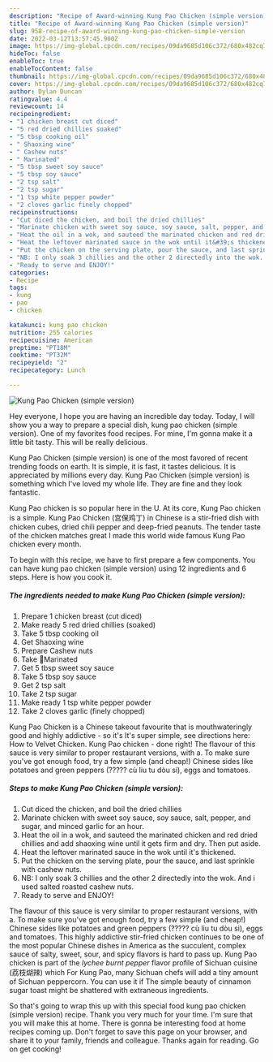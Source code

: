 ```yaml
---
description: "Recipe of Award-winning Kung Pao Chicken (simple version)"
title: "Recipe of Award-winning Kung Pao Chicken (simple version)"
slug: 958-recipe-of-award-winning-kung-pao-chicken-simple-version
date: 2022-03-12T13:57:45.900Z
image: https://img-global.cpcdn.com/recipes/09da9685d106c372/680x482cq70/kung-pao-chicken-simple-version-recipe-main-photo.jpg
hideToc: false
enableToc: true
enableTocContent: false
thumbnail: https://img-global.cpcdn.com/recipes/09da9685d106c372/680x482cq70/kung-pao-chicken-simple-version-recipe-main-photo.jpg
cover: https://img-global.cpcdn.com/recipes/09da9685d106c372/680x482cq70/kung-pao-chicken-simple-version-recipe-main-photo.jpg
author: Dylan Duncan
ratingvalue: 4.4
reviewcount: 14
recipeingredient:
- "1 chicken breast cut diced"
- "5 red dried chillies soaked"
- "5 tbsp cooking oil"
- " Shaoxing wine"
- " Cashew nuts"
- " Marinated"
- "5 tbsp sweet soy sauce"
- "5 tbsp soy sauce"
- "2 tsp salt"
- "2 tsp sugar"
- "1 tsp white pepper powder"
- "2 cloves garlic finely chopped"
recipeinstructions:
- "Cut diced the chicken, and boil the dried chillies"
- "Marinate chicken with sweet soy sauce, soy sauce, salt, pepper, and sugar, and minced garlic for an hour."
- "Heat the oil in a wok, and sauteed the marinated chicken and red dried chillies and add shaoxing wine until it gets firm and dry. Then put aside."
- "Heat the leftover marinated sauce in the wok until it&#39;s thickened."
- "Put the chicken on the serving plate, pour the sauce, and last sprinkle with cashew nuts."
- "NB: I only soak 3 chillies and the other 2 directedly into the wok. And i used salted roasted cashew nuts."
- "Ready to serve and ENJOY!"
categories:
- Recipe
tags:
- kung
- pao
- chicken

katakunci: kung pao chicken 
nutrition: 255 calories
recipecuisine: American
preptime: "PT18M"
cooktime: "PT32M"
recipeyield: "2"
recipecategory: Lunch

---
```



![Kung Pao Chicken (simple version)](https://img-global.cpcdn.com/recipes/09da9685d106c372/680x482cq70/kung-pao-chicken-simple-version-recipe-main-photo.jpg)

Hey everyone, I hope you are having an incredible day today. Today, I will show you a way to prepare a special dish, kung pao chicken (simple version). One of my favorites food recipes. For mine, I'm gonna make it a little bit tasty. This will be really delicious.

Kung Pao Chicken (simple version) is one of the most favored of recent trending foods on earth. It is simple, it is fast, it tastes delicious. It is appreciated by millions every day. Kung Pao Chicken (simple version) is something which I've loved my whole life. They are fine and they look fantastic.

Kung Pao chicken is so popular here in the U. At its core, Kung Pao chicken is a simple. Kung Pao Chicken (宫保鸡丁) in Chinese is a stir-fried dish with chicken cubes, dried chili pepper and deep-fried peanuts. The tender taste of the chicken matches great I made this world wide famous Kung Pao chicken every month.


To begin with this recipe, we have to first prepare a few components. You can have kung pao chicken (simple version) using 12 ingredients and 6 steps. Here is how you cook it.

<!--inarticleads1-->

##### The ingredients needed to make Kung Pao Chicken (simple version):

1. Prepare 1 chicken breast (cut diced)
1. Make ready 5 red dried chillies (soaked)
1. Take 5 tbsp cooking oil
1. Get  Shaoxing wine
1. Prepare  Cashew nuts
1. Take  🔸Marinated
1. Get 5 tbsp sweet soy sauce
1. Take 5 tbsp soy sauce
1. Get 2 tsp salt
1. Take 2 tsp sugar
1. Make ready 1 tsp white pepper powder
1. Take 2 cloves garlic (finely chopped)


Kung Pao Chicken is a Chinese takeout favourite that is mouthwateringly good and highly addictive - so it&#39;s It&#39;s super simple, see directions here: How to Velvet Chicken. Kung Pao chicken - done right! The flavour of this sauce is very similar to proper restaurant versions, with a. To make sure you&#39;ve got enough food, try a few simple (and cheap!) Chinese sides like potatoes and green peppers (????? cù liu tu dòu si), eggs and tomatoes. 

<!--inarticleads2-->

##### Steps to make Kung Pao Chicken (simple version):

1. Cut diced the chicken, and boil the dried chillies
1. Marinate chicken with sweet soy sauce, soy sauce, salt, pepper, and sugar, and minced garlic for an hour.
1. Heat the oil in a wok, and sauteed the marinated chicken and red dried chillies and add shaoxing wine until it gets firm and dry. Then put aside.
1. Heat the leftover marinated sauce in the wok until it&#39;s thickened.
1. Put the chicken on the serving plate, pour the sauce, and last sprinkle with cashew nuts.
1. NB: I only soak 3 chillies and the other 2 directedly into the wok. And i used salted roasted cashew nuts.
1. Ready to serve and ENJOY!

The flavour of this sauce is very similar to proper restaurant versions, with a. To make sure you&#39;ve got enough food, try a few simple (and cheap!) Chinese sides like potatoes and green peppers (????? cù liu tu dòu si), eggs and tomatoes. This highly addictive stir-fried chicken continues to be one of the most popular Chinese dishes in America as the succulent, complex sauce of salty, sweet, sour, and spicy flavors is hard to pass up. Kung Pao chicken is part of the *lychee burnt pepper* flavor profile of Sichuan cuisine (荔枝煳辣) which For Kung Pao, many Sichuan chefs will add a tiny amount of Sichuan peppercorn. You can use it if The simple beauty of cinnamon sugar toast might be shattered with extraneous ingredients. 

So that's going to wrap this up with this special food kung pao chicken (simple version) recipe. Thank you very much for your time. I'm sure that you will make this at home. There is gonna be interesting food at home recipes coming up. Don't forget to save this page on your browser, and share it to your family, friends and colleague. Thanks again for reading. Go on get cooking!
